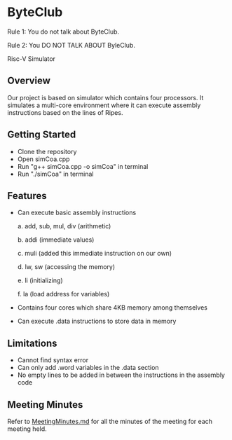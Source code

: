 # ByteClub
Rule 1: You do not talk about ByteClub.

Rule 2: You DO NOT TALK ABOUT ByleClub.

Risc-V Simulator
  
## Overview
Our project is based on simulator which contains four processors. It simulates a multi-core environment where it can execute assembly instructions based on the lines of Ripes.

## Getting Started
- Clone the repository
- Open simCoa.cpp
- Run "g++ simCoa.cpp -o simCoa" in terminal
- Run "./simCoa" in terminal

## Features
- Can execute basic assembly instructions
  
	a. add, sub, mul, div (arithmetic)

	b. addi (immediate values)

	c. muli (added this immediate instruction on our own)

	d. lw, sw (accessing the memory)

	e. li (initializing)

	f. la (load address for variables)
- Contains four cores which share 4KB memory among themselves
- Can execute .data instructions to store data in memory

## Limitations
- Cannot find syntax error
- Can only add .word variables in the .data section
- No empty lines to be added in between the instructions in the assembly code

## Meeting Minutes
Refer to [MeetingMinutes.md](MeetingMinutes.md) for all the minutes of the meeting for each meeting held.
